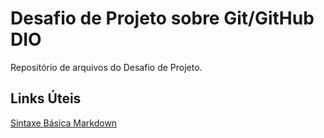 # Desafio de Projeto sobre Git/GitHub DIO
Repositório de arquivos do Desafio de Projeto.

## Links Úteis
[Sintaxe Básica Markdown](https://www.markdownguide.org/basic-syntax/)
